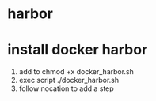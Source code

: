 # harbor

# install docker harbor

1. add to chmod +x docker_harbor.sh 
2. exec script ./docker_harbor.sh
3. follow nocation to add a step

